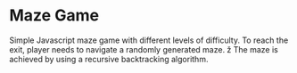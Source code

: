 # Maze Game
Simple Javascript maze game with different levels of difficulty.
To reach the exit, player needs to navigate a randomly generated maze. ž
The maze is achieved by using a recursive backtracking algorithm. 

